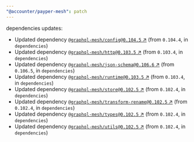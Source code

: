 ```yaml
---
"@accounter/payper-mesh": patch
---
```

dependencies updates:
  - Updated dependency [`@graphql-mesh/config@0.104.5` ↗︎](https://www.npmjs.com/package/@graphql-mesh/config/v/0.104.5) (from `0.104.4`, in `dependencies`)
  - Updated dependency [`@graphql-mesh/http@0.103.5` ↗︎](https://www.npmjs.com/package/@graphql-mesh/http/v/0.103.5) (from `0.103.4`, in `dependencies`)
  - Updated dependency [`@graphql-mesh/json-schema@0.106.6` ↗︎](https://www.npmjs.com/package/@graphql-mesh/json-schema/v/0.106.6) (from `0.106.5`, in `dependencies`)
  - Updated dependency [`@graphql-mesh/runtime@0.103.5` ↗︎](https://www.npmjs.com/package/@graphql-mesh/runtime/v/0.103.5) (from `0.103.4`, in `dependencies`)
  - Updated dependency [`@graphql-mesh/store@0.102.5` ↗︎](https://www.npmjs.com/package/@graphql-mesh/store/v/0.102.5) (from `0.102.4`, in `dependencies`)
  - Updated dependency [`@graphql-mesh/transform-rename@0.102.5` ↗︎](https://www.npmjs.com/package/@graphql-mesh/transform-rename/v/0.102.5) (from `0.102.4`, in `dependencies`)
  - Updated dependency [`@graphql-mesh/types@0.102.5` ↗︎](https://www.npmjs.com/package/@graphql-mesh/types/v/0.102.5) (from `0.102.4`, in `dependencies`)
  - Updated dependency [`@graphql-mesh/utils@0.102.5` ↗︎](https://www.npmjs.com/package/@graphql-mesh/utils/v/0.102.5) (from `0.102.4`, in `dependencies`)
